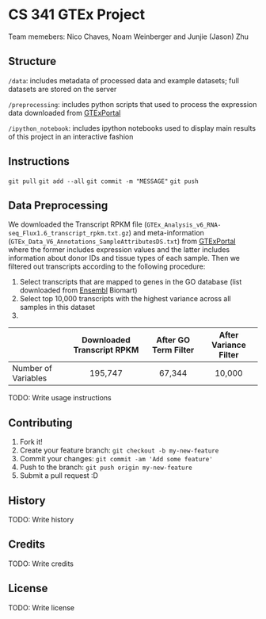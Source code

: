 # CS 341 GTEx Project  

Team memebers: Nico Chaves, Noam Weinberger and Junjie (Jason) Zhu

## Structure

`/data`: includes metadata of processed data and example datasets; full datasets are stored on the server

`/preprocessing`: includes python scripts that used to process the expression data downloaded from [GTExPortal](http://www.gtexportal.org/home/datasets)

`/ipython_notebook`: includes ipython notebooks used to display main results of this project in an interactive fashion

## Instructions

`git pull`
`git add --all`
`git commit -m "MESSAGE"`
`git push`

## Data Preprocessing

We downloaded the Transcript RPKM file (`GTEx_Analysis_v6_RNA-seq_Flux1.6_transcript_rpkm.txt.gz`) and meta-information (`GTEx_Data_V6_Annotations_SampleAttributesDS.txt`) from [GTExPortal](http://www.gtexportal.org/home/datasets) where the former includes expression values and the latter includes information about donor IDs and tissue types of each sample. Then we filtered out transcripts according to the following procedure:

1. Select transcripts that are mapped to genes in the GO database (list downloaded from [Ensembl](http://uswest.ensembl.org/biomart/martview/e9b91b8cc3de4a51e3a6f7cacad17699) Biomart)
2. Select top 10,000 transcripts with the highest variance across all samples in this dataset
3. 

|                     | Downloaded Transcript RPKM | After GO Term Filter | After Variance Filter |
| --------------------|:--------------------------:| :-------------------:|:---------------------:|
| Number of Variables | 195,747                    | 67,344               | 10,000                |


TODO: Write usage instructions

## Contributing

1. Fork it!
2. Create your feature branch: `git checkout -b my-new-feature`
3. Commit your changes: `git commit -am 'Add some feature'`
4. Push to the branch: `git push origin my-new-feature`
5. Submit a pull request :D

## History

TODO: Write history

## Credits

TODO: Write credits

## License

TODO: Write license
